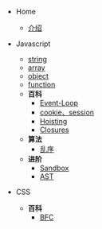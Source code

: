   * Home
    * [介绍](/README.md)

  * Javascript
    * [string](/pages/javascript/string)
    * [array](/pages/javascript/array)
    * [object](/pages/javascript/object)
    * [function](/pages/javascript/function)
    * **百科**
      * [Event-Loop](/pages/javascript/baike/event-loop)
      * [cookie、session](/pages/javascript/baike/difference-of-cookie-session-and-so-on)
      * [Hoisting](/pages/javascript/baike/hoisting)
      * [Closures](/pages/javascript/baike/closures)
    * **算法**
      * [乱序](/pages/javascript/algorithm/sort)
    * **进阶**
      * [Sandbox](/pages/javascript/advanced/sandbox)
      * [AST](/pages/javascript/advanced/ast)

  * CSS
    * **百科**
      * [BFC](/pages/css/baike/bfc)
      
